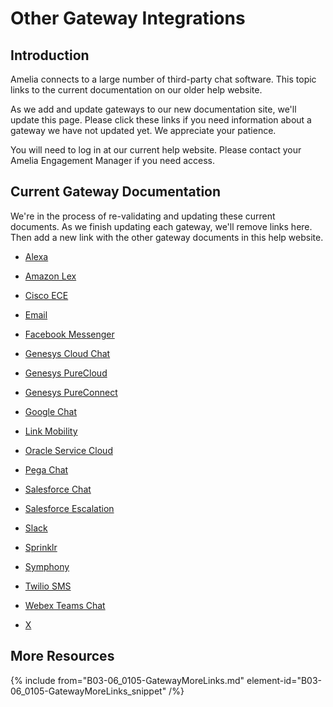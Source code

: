 

# Other Gateway Integrations

## Introduction

Amelia connects to a large number of third-party chat software. This topic links to the current documentation on our older help website.

As we add and update gateways to our new documentation site, we'll update this page. Please click these links if you need information about a gateway we have not updated yet. We appreciate your patience.

You will need to log in at our current help website. Please contact your Amelia Engagement Manager if you need access.

## Current Gateway Documentation

We're in the process of re-validating and updating these current documents. As we finish updating each gateway, we'll remove links here. Then add a new link with the other gateway documents in this help website.

* [Alexa](https://docs.amelia.com/display/AmeliaDocsV6/Alexa+Gateway)

* [Amazon Lex](https://docs.amelia.com/display/AmeliaDocsV6/Amazon+Lex+Gateway)

* [Cisco ECE](https://docs.amelia.com/display/AmeliaDocsV6/Cisco+ECE+Gateway)

* [Email](https://docs.amelia.com/display/AmeliaDocsV6/Email+Gateway)

* [Facebook Messenger](https://docs.amelia.com/display/AmeliaDocsV6/Facebook+Messenger+Gateway)

* [Genesys Cloud Chat](https://docs.amelia.com/display/AmeliaDocsV6/Genesys+Cloud+Chat+Gateway)

* [Genesys PureCloud](https://docs.amelia.com/display/AmeliaDocsV6/Genesys+PureCloud+Gateway)

* [Genesys PureConnect](https://docs.amelia.com/display/AmeliaDocsV6/Genesys+PureConnect+Gateway)

* [Google Chat](https://docs.amelia.com/display/AmeliaDocsV6/Google+Chat+Gateway)

* [Link Mobility](https://docs.amelia.com/display/AmeliaDocsV6/Link+Mobility+Gateway)

* [Oracle Service Cloud](https://docs.amelia.com/display/AmeliaDocsV6/Oracle+Service+Cloud+Gateway)

* [Pega Chat](https://docs.amelia.com/display/AmeliaDocsV6/Pega+Chat+Gateway)

* [Salesforce Chat](https://docs.amelia.com/display/AmeliaDocsV6/Salesforce+Chat+Gateway)

* [Salesforce Escalation](https://docs.amelia.com/display/AmeliaDocsV6/Salesforce+Escalation+Gateway)

* [Slack](https://docs.amelia.com/display/AmeliaDocsV6/Slack+Gateway)

* [Sprinklr](https://docs.amelia.com/display/AmeliaDocsV6/Sprinklr+Gateway)

* [Symphony](https://docs.amelia.com/display/AmeliaDocsV6/Symphony+Gateway)

* [Twilio SMS](https://docs.amelia.com/display/AmeliaDocsV6/Twilio+SMS+Gateway)

* [Webex Teams Chat](https://docs.amelia.com/display/AmeliaDocsV6/Webex+Teams+Escalation+Gateway)

* [X](https://docs.amelia.com/display/AmeliaDocsV6/X+Gateway)


## More Resources

{% include from="B03-06_0105-GatewayMoreLinks.md" element-id="B03-06_0105-GatewayMoreLinks_snippet" /%}
